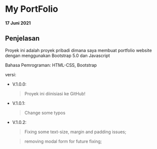 # My PortFolio

#### 17 Juni 2021

## Penjelasan

Proyek ini adalah proyek pribadi dimana saya membuat portfolio website dengan menggunakan Bootstrap 5.0 dan Javascript

Bahasa Pemrograman: HTML-CSS, Bootstrap

versi:

- V.1.0.0:

  > Proyek ini diinisiasi ke GitHub!

- V.1.0.1:

  > Change some typos

- V.1.0.2:

  > Fixing some text-size, margin and padding issues;

  > removing modal form for future fixing;
